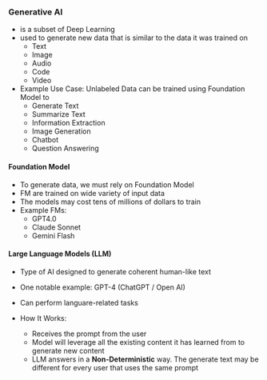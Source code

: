 ### Generative AI
- is a subset of Deep Learning
- used to generate new data that is similar to the data it was trained on
    - Text
    - Image
    - Audio
    - Code
    - Video
- Example Use Case: Unlabeled Data can be trained using Foundation Model to 
    - Generate Text
    - Summarize Text
    - Information Extraction
    - Image Generation
    - Chatbot
    - Question Answering

#### Foundation Model
- To generate data, we must rely on Foundation Model
- FM are trained on wide variety of input data
- The models may cost tens of millions of dollars to train
- Example FMs:
    - GPT4.0
    - Claude Sonnet
    - Gemini Flash

#### Large Language Models (LLM)
- Type of AI designed to generate coherent human-like text
- One notable example: GPT-4 (ChatGPT / Open AI)
- Can perform languare-related tasks

- How It Works:
    - Receives the prompt from the user
    - Model will leverage all the existing content it has learned from to generate new content
    - LLM answers in a **Non-Deterministic** way. The generate text may be different for every user that uses the same prompt